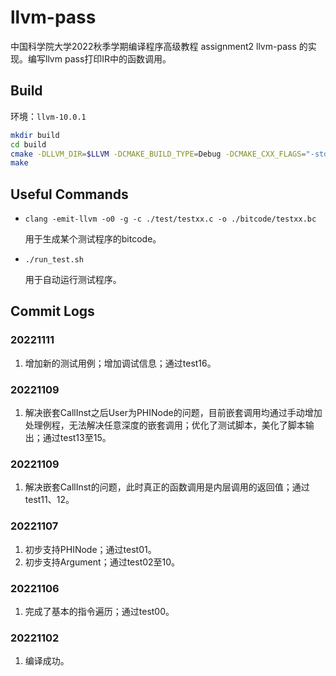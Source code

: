 # llvm-pass

中国科学院大学2022秋季学期编译程序高级教程 assignment2 llvm-pass 的实现。编写llvm pass打印IR中的函数调用。

## Build
环境：```llvm-10.0.1```
```sh
mkdir build
cd build
cmake -DLLVM_DIR=$LLVM -DCMAKE_BUILD_TYPE=Debug -DCMAKE_CXX_FLAGS="-std=c++14" ..
make
```

## Useful Commands
- ```clang -emit-llvm -o0 -g -c ./test/testxx.c -o ./bitcode/testxx.bc```

    用于生成某个测试程序的bitcode。

- ```./run_test.sh```

    用于自动运行测试程序。

## Commit Logs

### 20221111
1. 增加新的测试用例；增加调试信息；通过test16。

### 20221109
1. 解决嵌套CallInst之后User为PHINode的问题，目前嵌套调用均通过手动增加处理例程，无法解决任意深度的嵌套调用；优化了测试脚本，美化了脚本输出；通过test13至15。

### 20221109
1. 解决嵌套CallInst的问题，此时真正的函数调用是内层调用的返回值；通过test11、12。

### 20221107
1. 初步支持PHINode；通过test01。
2. 初步支持Argument；通过test02至10。

### 20221106
1. 完成了基本的指令遍历；通过test00。

### 20221102
1. 编译成功。